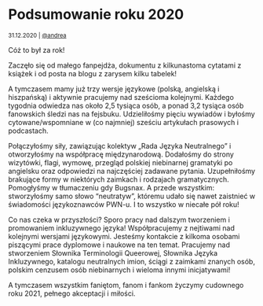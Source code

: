 # Podsumowanie roku 2020

<small>31.12.2020 | [@andrea](/@andrea)</small>

Cóż to był za rok!

Zaczęło się od małego fanpejdża, dokumentu z kilkunastoma cytatami z książek i od posta na blogu z zarysem kilku tabelek!

A tymczasem mamy już trzy wersje językowe (polską, angielską i hiszpańską) i aktywnie pracujemy nad sześcioma kolejnymi.
Każdego tygodnia odwiedza nas około 2,5 tysiąca osób, a ponad 3,2 tysiąca osób fanowskich śledzi nas na fejsbuku.
Udzieliłośmy pięciu wywiadów i byłośmy cytowane/wspomniane w (co najmniej) sześciu artykułach prasowych i podcastach.

Połączyłośmy siły, zawiązując kolektyw „Rada Języka Neutralnego” i otworzyłośmy na współpracę międzynarodową.
Dodałośmy do strony wizytówki, flagi, wymowę, przegląd polskiej niebinarnej gramatyki po angielsku
oraz odpowiedzi na najczęściej zadawane pytania. Uzupełniłośmy brakujące formy w niektórych zaimkach i rodzajach gramatycznych.
Pomogłyśmy w tłumaczeniu gdy Bugsnax.
A przede wszystkim: stworzyłośmy samo słowo “neutratyw”, któremu udało się nawet zaistnieć w świadomości językoznawców PWN-u.
I to wszystko w niecałe pół roku!

Co nas czeka w przyszłości? Sporo pracy nad dalszym tworzeniem i promowaniem inkluzywnego języka!
Współpracujemy z nejtiwami nad kolejnymi wersjami językowymi.
Jesteśmy kontakcie z kilkoma osobami piszącymi prace dyplomowe i naukowe na ten temat.
Pracujemy nad stworzeniem Słownika Terminologii Queerowej, Słownika Języka Inkluzywnego,
katalogu neutralnych imion, ściągi z zaimkami znanych osób, polskim cenzusem osób niebinarnych
i wieloma innymi inicjatywami!

A tymczasem wszystkim faniętom, fanom i fankom życzymy cudownego roku 2021, pełnego akceptacji i miłości.
